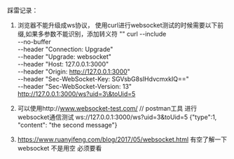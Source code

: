 踩雷记录：
1. 浏览器不能升级成ws协议， 使用curl进行websocket测试的时候需要以下前缀,如果多参数不能识别，添加转义符 "\"
curl --include \
     --no-buffer \
     --header "Connection: Upgrade" \
     --header "Upgrade: websocket" \
     --header "Host: 127.0.0.1:3000" \
     --header "Origin: http://127.0.0.1:3000" \
     --header "Sec-WebSocket-Key: SGVsbG8sIHdvcmxkIQ==" \
     --header "Sec-WebSocket-Version: 13" \
     http://127.0.0.1:3000/ws?uid=3\&toUid=5

2. 可以使用http://www.websocket-test.com/ // postman工具 进行websocket通信测试
ws://127.0.0.1:3000/ws?uid=3\&toUid=5
{"type":1, "content": "the second message"}
3. https://www.ruanyifeng.com/blog/2017/05/websocket.html
有空了解一下websocket 不是用空 必须要看